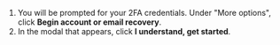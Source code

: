 1. You will be prompted for your 2FA credentials. Under "More options", click **Begin account or email recovery**.
1. In the modal that appears, click **I understand, get started**.
